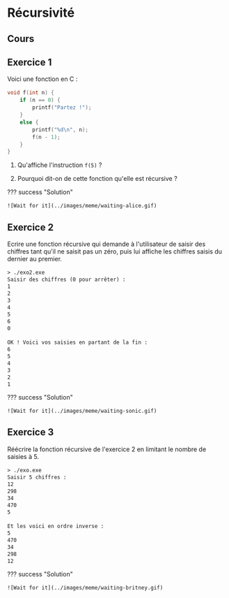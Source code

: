 # Récursivité

## Cours

<object class="fullScreenAble" data="../../pdf/cours/bts1/bts1_2425_05_fonctions_recursivite.pdf" type="application/pdf"></object>

## Exercice 1

Voici une fonction en C :

```c
void f(int n) {
    if (n == 0) {
        printf("Partez !");
    }
    else {
        printf("%d\n", n);
        f(n - 1);
    }   
}
```

1) Qu'affiche l'instruction `f(5)` ?

2) Pourquoi dit-on de cette fonction qu'elle est récursive ?

??? success "Solution"
    
    ![Wait for it](../images/meme/waiting-alice.gif)

## Exercice 2

Ecrire une fonction récursive qui demande à l'utilisateur de saisir des chiffres tant qu'il ne saisit pas un zéro, puis lui affiche les chiffres saisis du dernier au premier.

```
> ./exo2.exe
Saisir des chiffres (0 pour arrêter) :
1
2
3
4
5
6
0

OK ! Voici vos saisies en partant de la fin :
6
5
4
3
2
1
```

??? success "Solution"
    
    ![Wait for it](../images/meme/waiting-sonic.gif)
    

## Exercice 3

Réécrire la fonction récursive de l'exercice 2 en limitant le nombre de saisies à 5.

```
> ./exo.exe
Saisir 5 chiffres :
12
298
34
470
5

Et les voici en ordre inverse :
5
470
34
298
12
```

??? success "Solution"
    
    ![Wait for it](../images/meme/waiting-britney.gif)